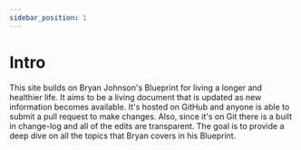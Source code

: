 ```yaml
---
sidebar_position: 1
---
```


# Intro

This site builds on Bryan Johnson's Blueprint for living a longer and healthier life. It aims to be a living document that is updated as new information becomes available. It's hosted on GitHub and anyone is able to submit a pull request to make changes. Also, since it's on Git there is a built in change-log and all of the edits are transparent. The goal is to provide a deep dive on all the topics that Bryan covers in his Blueprint.
